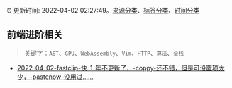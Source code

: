 :alarm_clock: 更新时间: 2022-04-02 02:27:49。[来源分类](../README.md)、[标签分类](../TAGS.md)、[时间分类](../TIMELINE.md)

## 前端进阶相关


> 关键字：`AST`、`GPU`、`WebAssembly`、`Vim`、`HTTP`、`算法`、`全栈`



- [2022-04-02-fastclip-快-1-年不更新了，-coppy-还不错，但是可设置项太少，-pastenow-没用过……](https://www.v2ex.com/t/844476) 